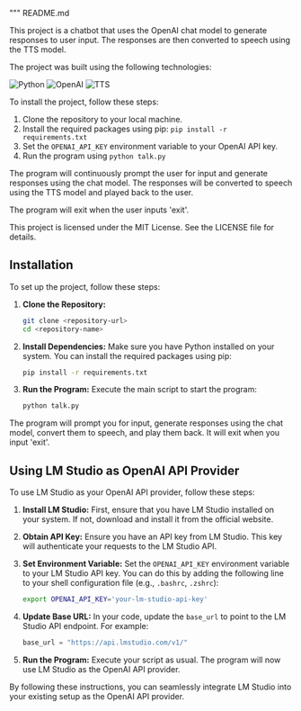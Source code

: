 """
README.md

This project is a chatbot that uses the OpenAI chat model to generate responses to user input. The responses are then converted to speech using the TTS model.

The project was built using the following technologies:

![Python](https://img.shields.io/badge/Python-3776AB?style=for-the-badge&logo=python&logoColor=white)
![OpenAI](https://img.shields.io/badge/OpenAI-00F300?style=for-the-badge&logo=openai&logoColor=white)
![TTS](https://img.shields.io/badge/TTS-FFC107?style=for-the-badge&logo=tts&logoColor=white)

To install the project, follow these steps:

1. Clone the repository to your local machine.
2. Install the required packages using pip: `pip install -r requirements.txt`
3. Set the `OPENAI_API_KEY` environment variable to your OpenAI API key.
4. Run the program using `python talk.py`

The program will continuously prompt the user for input and generate responses using the chat model. The responses will be converted to speech using the TTS model and played back to the user.

The program will exit when the user inputs 'exit'.

This project is licensed under the MIT License. See the LICENSE file for details.
## Installation

To set up the project, follow these steps:

1. **Clone the Repository:**
   ```bash
   git clone <repository-url>
   cd <repository-name>
   ```

2. **Install Dependencies:**
   Make sure you have Python installed on your system. You can install the required packages using pip:
   ```bash
   pip install -r requirements.txt
   ```

3. **Run the Program:**
   Execute the main script to start the program:
   ```bash
   python talk.py
   ```

The program will prompt you for input, generate responses using the chat model, convert them to speech, and play them back. It will exit when you input 'exit'.

## Using LM Studio as OpenAI API Provider

To use LM Studio as your OpenAI API provider, follow these steps:

1. **Install LM Studio:**
   First, ensure that you have LM Studio installed on your system. If not, download and install it from the official website.

2. **Obtain API Key:**
   Ensure you have an API key from LM Studio. This key will authenticate your requests to the LM Studio API.

3. **Set Environment Variable:**
   Set the `OPENAI_API_KEY` environment variable to your LM Studio API key. You can do this by adding the following line to your shell configuration file (e.g., `.bashrc`, `.zshrc`):

   ```bash
   export OPENAI_API_KEY='your-lm-studio-api-key'
   ```

4. **Update Base URL:**
   In your code, update the `base_url` to point to the LM Studio API endpoint. For example:

   ```python
   base_url = "https://api.lmstudio.com/v1/"
   ```

5. **Run the Program:**
   Execute your script as usual. The program will now use LM Studio as the OpenAI API provider.

By following these instructions, you can seamlessly integrate LM Studio into your existing setup as the OpenAI API provider.


